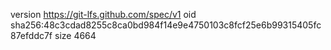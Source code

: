 version https://git-lfs.github.com/spec/v1
oid sha256:48c3cdad8255c8ca0bd984f14e9e4750103c8fcf25e6b99315405fc87efddc7f
size 4664
